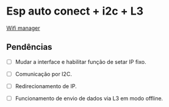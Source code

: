 # Esp auto conect + i2c + L3

[Wifi manager](https://github.com/tzapu/WiFiManager "developer")


## Pendências


- [ ] Mudar a interface e habilitar função de setar IP fixo.

- [ ] Comunicação por I2C.

- [ ] Redirecionamento de IP.

- [ ] Funcionamento de envio de dados via L3 em modo offline.

